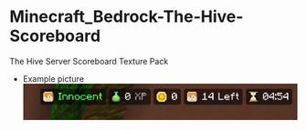 # Minecraft_Bedrock-The-Hive-Scoreboard
The Hive Server Scoreboard Texture Pack<br>
  - Example picture<br>
  ![](Example/image.png)
